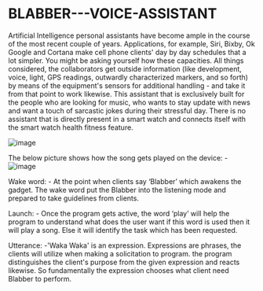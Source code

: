 # BLABBER---VOICE-ASSISTANT
Artificial Intelligence personal assistants have become ample in the course of the most recent couple of years. Applications, for example, Siri, Bixby, Ok Google and Cortana make cell phone clients' day by day schedules that a lot simpler. You might be asking yourself how these capacities. All things considered, the collaborators get outside information (like development, voice, light, GPS readings, outwardly characterized markers, and so forth) by means of the equipment's sensors for additional handling - and take it from that point to work likewise. This assistant that is exclusively built for the people who are looking for music, who wants to stay update with news and want a touch of sarcastic jokes during their stressful day. There is no assistant that is directly present in a smart watch and connects itself with the smart watch health fitness feature.

![image](https://user-images.githubusercontent.com/83442712/143538621-afaf26e9-c05b-4585-85bd-5c80ee9a6d2f.png)

The below picture shows how the song gets played on the device: -
![image](https://user-images.githubusercontent.com/83442712/143538822-9c399f51-214f-47ea-b8e5-73e83f00906f.png)

Wake word: - At the point when clients say ‘Blabber’ which awakens the gadget. The wake word put the Blabber into the listening mode and prepared to take guidelines from clients.

Launch: - Once the program gets active, the word ‘play’ will help the program to understand what does the user want if this word is used then it will play a song. Else it will identify the task which has been requested.

Utterance: -'Waka Waka' is an expression. Expressions are phrases, the clients will utilize when making a solicitation to program. the program distinguishes the client's purpose from the given expression and reacts likewise. So fundamentally the expression chooses what client need Blabber to perform.


